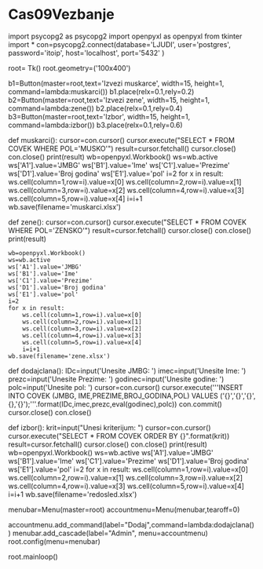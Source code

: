 # Cas09Vezbanje

import psycopg2 as psycopg2
import openpyxl as openpyxl
from tkinter import *
con=psycopg2.connect(database='LJUDI',
    user='postgres',
    password='itoip',
    host='localhost',
    port='5432'
    )

root= Tk()
root.geometry=('100x400')

b1=Button(master=root,text='Izvezi muskarce',
          width=15,
          height=1,
          command=lambda:muskarci())
b1.place(relx=0.1,rely=0.2)
b2=Button(master=root,text='Izvezi zene',
          width=15,
          height=1,
          command=lambda:zene())
b2.place(relx=0.1,rely=0.4)
b3=Button(master=root,text='Izbor',
          width=15,
          height=1,
          command=lambda:izbor())
b3.place(relx=0.1,rely=0.6)


def muskarci():
    cursor=con.cursor()
    cursor.execute("SELECT * FROM COVEK WHERE POL='MUSKO'")
    result=cursor.fetchall()
    cursor.close()
    con.close()
    print(result)
    wb=openpyxl.Workbook()
    ws=wb.active
    ws['A1'].value='JMBG'
    ws['B1'].value='Ime'
    ws['C1'].value='Prezime'
    ws['D1'].value='Broj godina'
    ws['E1'].value='pol'
    i=2
    for x in result:
        ws.cell(column=1,row=i).value=x[0]
        ws.cell(column=2,row=i).value=x[1]
        ws.cell(column=3,row=i).value=x[2]
        ws.cell(column=4,row=i).value=x[3]
        ws.cell(column=5,row=i).value=x[4]
        i=i+1
    wb.save(filename='muskarci.xlsx')



def zene():
    cursor=con.cursor()
    cursor.execute("SELECT * FROM COVEK WHERE POL='ZENSKO'")
    result=cursor.fetchall()
    cursor.close()
    con.close()
    print(result)

    wb=openpyxl.Workbook()
    ws=wb.active
    ws['A1'].value='JMBG'
    ws['B1'].value='Ime'
    ws['C1'].value='Prezime'
    ws['D1'].value='Broj godina'
    ws['E1'].value='pol'
    i=2
    for x in result:
        ws.cell(column=1,row=i).value=x[0]
        ws.cell(column=2,row=i).value=x[1]
        ws.cell(column=3,row=i).value=x[2]
        ws.cell(column=4,row=i).value=x[3]
        ws.cell(column=5,row=i).value=x[4]
        i=i+1
    wb.save(filename='zene.xlsx')

def dodajclana():
    IDc=input('Unesite JMBG:  ')
    imec=input('Unesite Ime:  ')
    prezc=input('Unesite Prezime:  ')
    godinec=input('Unesite godine:  ')
    polc=input('Unesite pol:  ')
    cursor=con.cursor()
    cursor.execute('''INSERT INTO COVEK (JMBG, IME,PREZIME,BROJ_GODINA,POL) VALUES ('{}','{}','{}',{},'{}');'''.format(IDc,imec,prezc,eval(godinec),polc))
    con.commit()
    cursor.close()
    con.close()


def izbor():
    krit=input("Unesi kriterijum: ")
    cursor=con.cursor()
    cursor.execute("SELECT * FROM COVEK ORDER BY {}".format(krit))
    result=cursor.fetchall()
    cursor.close()
    con.close()
    print(result)
    wb=openpyxl.Workbook()
    ws=wb.active
    ws['A1'].value='JMBG'
    ws['B1'].value='Ime'
    ws['C1'].value='Prezime'
    ws['D1'].value='Broj godina'
    ws['E1'].value='pol'
    i=2
    for x in result:
        ws.cell(column=1,row=i).value=x[0]
        ws.cell(column=2,row=i).value=x[1]
        ws.cell(column=3,row=i).value=x[2]
        ws.cell(column=4,row=i).value=x[3]
        ws.cell(column=5,row=i).value=x[4]
        i=i+1
    wb.save(filename='redosled.xlsx')


menubar=Menu(master=root)
accountmenu=Menu(menubar,tearoff=0)

accountmenu.add_command(label="Dodaj",command=lambda:dodajclana())
menubar.add_cascade(label="Admin", menu=accountmenu)
root.config(menu=menubar)


root.mainloop()
